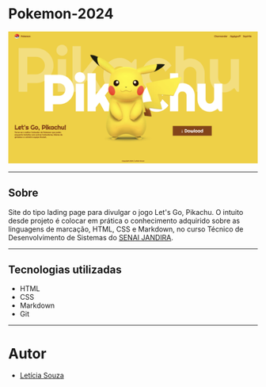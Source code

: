 # Pokemon-2024

![](./screenshot/preview.png)

---
## Sobre
Site do tipo lading page para divulgar o jogo Let's Go, Pikachu. O intuito desde projeto é colocar em prática o conhecimento adquirido sobre as linguagens de marcação, HTML, CSS e Markdown, no curso Técnico de Desenvolvimento de Sistemas do [SENAI JANDIRA](https://sp.senai.br/unidade/jandira/).

---
## Tecnologias utilizadas 
- HTML
- CSS
- Markdown 
- Git 

---
# Autor
- [Letícia Souza](https://www.linkedin.com/in/leticia-souza-almeida-84712a2b5/)